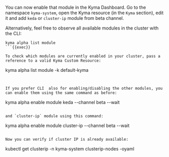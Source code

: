 You can now enable that module in the Kyma Dashboard. Go to the namespace `kyma-system`, open the Kyma resource (in the `Kyma` section), edit it and add `keda` or `cluster-ip` module from beta channel. 

Alternatively, feel free to observe all available modules in the cluster with the CLI:
```
kyma alpha list module
```{{exec}}

To check which modules are currently enabled in your cluster, pass a reference to a valid Kyma Custom Resource:

```
kyma alpha list module -k default-kyma
```{{exec}}


If you prefer CLI  also for enabling/disabling the other modules, you can enable them using the same command as before:
```
kyma alpha enable module keda --channel beta --wait
```{{exec}}

and `cluster-ip` module using this command:
```
kyma alpha enable module cluster-ip --channel beta --wait
```{{exec}}

Now you can verify if cluster IP is already available:
```
kubectl get clusterip -n kyma-system clusterip-nodes -oyaml
```{{exec}}
